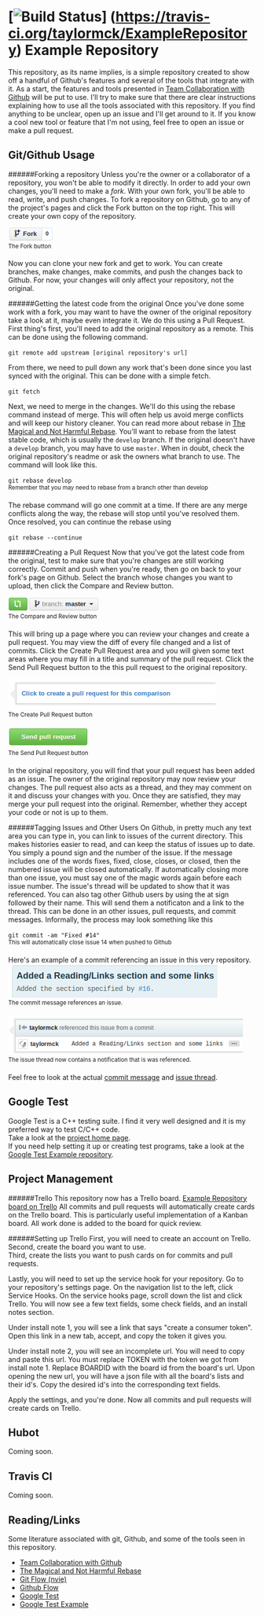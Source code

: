 <!-- Travis CI build and test status -->
[![Build Status](https://travis-ci.org/taylormck/ExampleRepository.png)]
(https://travis-ci.org/taylormck/ExampleRepository)
Example Repository
==================
This repository, as its name implies,
is a simple repository created to show off a handful of Github's features
and several of the tools that integrate with it.
As a start, the features and tools presented in
[Team Collaboration with Github](http://net.tutsplus.com/articles/general/team-collaboration-with-github/)
will be put to use.
I'll try to make sure that there are clear instructions explaining how to use
all the tools associated with this repository.
If you find anything to be unclear, open up an issue and I'll get around to it.
If you know a cool new tool or feature that I'm not using,
feel free to open an issue or make a pull request.

Git/Github Usage
----------------
######Forking a repository
Unless you're the owner or a collaborator of a repository,
you won't be able to modify it directly.
In order to add your own changes, you'll need to make a *fork*.
With your own fork, you'll be able to read, write, and push changes.
To fork a repository on Github,
go to any of the project's pages and click the Fork button on the top right.
This will create your own copy of the repository.

![Fork Button](/img/forkButton.png)  
<sup>The Fork button</sup>

Now you can clone your new fork and get to work.
You can create branches, make changes, make commits, and push the changes
back to Github.
For now, your changes will only affect your repository, not the original.

######Getting the latest code from the original
Once you've done some work with a fork,
you may want to have the owner of the original repository take a look at it,
maybe even integrate it.
We do this using a Pull Request.
First thing's first, you'll need to add the original repository as a remote.
This can be done using the following command.

`git remote add upstream [original repository's url]`

From there, we need to pull down any work that's been done since you last
synced with the original.
This can be done with a simple fetch.

`git fetch`

Next, we need to merge in the changes.
We'll do this using the rebase command instead of merge.
This will often help us avoid merge conflicts and will keep our history cleaner.
You can read more about rebase in
[The Magical and Not Harmful Rebase](http://jeffkreeftmeijer.com/2010/the-magical-and-not-harmful-rebase/).
You'll want to rebase from the latest stable code, which is usually the `develop` branch.
If the original doesn't have a `develop` branch, you may have to use `master`.
When in doubt, check the original repository's readme or ask the owners what branch to use.
The command will look like this.

`git rebase develop`  
<sup>Remember that you may need to rebase from a branch other than develop</sup>

The rebase command will go one commit at a time.
If there are any merge conflicts along the way,
the rebase will stop until you've resolved them.
Once resolved, you can continue the rebase using

`git rebase --continue`

######Creating a Pull Request
Now that you've got the latest code from the original,
test to make sure that you're changes are still working correctly.
Commit and push when you're ready,
then go on back to your fork's page on Github.
Select the branch whose changes you want to upload,
then click the Compare and Review button.

![Compare and Review](/img/compareAndReviewButton.png)  
<sup>The Compare and Review button</sup>

This will bring up a page where you can review your changes and create a pull request.
You may view the diff of every file changed and a list of commits.
Click the Create Pull Request area and you will given some text areas where you
may fill in a title and summary of the pull request.
Click the Send Pull Request button to the this pull request to the original repository.

<!-- TODO add createPullRequest and sendPullRequest images -->
![Create Pull Request](/img/createPullRequest.png)  
<sup>The Create Pull Request button</sup>

![Send Pull Request](/img/sendPullRequest.png)  
<sup>The Send Pull Request button</sup>

In the original repository, you will find that your pull request has been added
as an issue.
The owner of the original repository may now review your changes.
The pull request also acts as a thread,
and they may comment on it and discuss your changes with you.
Once they are satisfied, they may merge your pull request into the original.
Remember, whether they accept your code or not is up to them.

######Tagging Issues and Other Users
On Github, in pretty much any text area you can type in, you can link to issues
of the current directory.
This makes histories easier to read, and can keep the status of issues up to date.
You simply a pound sign and the number of the issue.
If the message includes one of the words fixes, fixed, close, closes, or closed,
then the numbered issue will be closed automatically.
If automatically closing more than one issue, you must say one of the magic words
again before each issue number.
The issue's thread will be updated to show that it was referenced.
You can also tag other Github users by using the at sign followed by their name.
This will send them a notificaton and a link to the thread.
This can be done in an other issues, pull requests, and commit messages.
Informally, the process may look something like this

`git commit -am "Fixed #14"`  
<sup>This will automatically close issue 14 when pushed to Github</sup>

<!-- TODO -->
Here's an example of a commit referencing an issue in this very repository.
![Commit Issue Tag](/img/commitIssueTag.png)  
<sup>The commit message references an issue.</sup>

![Issue Referenced](/img/issueReferenced.png)  
<sup>The issue thread now contains a notification that is was referenced.</sup>

Feel free to look at the actual
[commit message](https://github.com/taylormck/ExampleRepository/commit/569929599ac821a90504e41c18c03d9fe17c4792)
and
[issue thread](https://github.com/taylormck/ExampleRepository/issues/16).

Google Test
-----------
Google Test is a C++ testing suite.
I find it very well designed and it is my preferred way to test C/C++ code.  
Take a look at the [project home page](https://code.google.com/p/googletest/).  
If you need help setting it up or creating test programs,
take a look at the [Google Test Example repository](https://github.com/taylormck/GoogleTestExample).

Project Management
------------------
######Trello
This repository now has a Trello board.
[Example Repository board on Trello](https://trello.com/b/m6rhwkg2/example-repository)
All commits and pull requests will automatically create cards on the Trello board.
This is particularly useful implementation of a Kanban board.
All work done is added to the board for quick review.

######Setting up Trello
First, you will need to create an account on Trello.  
Second, create the board you want to use.  
Third, create the lists you want to push cards on for commits and pull requests.  

Lastly, you will need to set up the service hook for your repository.
Go to your repository's settings page.
On the navigation list to the left, click Service Hooks.
On the service hooks page, scroll down the list and click Trello.
You will now see a few text fields, some check fields, and an install notes section.

Under install note 1, you will see a link that says "create a consumer token".
Open this link in a new tab, accept, and copy the token it gives you.

Under install note 2, you will see an incomplete url.
You will need to copy and paste this url.
You must replace TOKEN with the token we got from install note 1.
Replace BOARDID with the board id from the board's url.
Upon opening the new url, you will have a json file with all the board's
lists and their id's.
Copy the desired id's into the corresponding text fields.

Apply the settings, and you're done.
Now all commits and pull requests will create cards on Trello.
<!-- TODO -->

Hubot
-----
<!-- TODO -->
Coming soon.

Travis CI
---------
<!-- TODO -->
Coming soon.

Reading/Links
-------
Some literature associated with git, Github, and some of the tools seen in this repository.

- [Team Collaboration with Github](http://net.tutsplus.com/articles/general/team-collaboration-with-github/)
- [The Magical and Not Harmful Rebase](http://jeffkreeftmeijer.com/2010/the-magical-and-not-harmful-rebase/)
- [Git Flow (nvie)](http://nvie.com/posts/a-successful-git-branching-model/)
- [Github Flow](http://scottchacon.com/2011/08/31/github-flow.html)
- [Google Test](https://code.google.com/p/googletest/)
- [Google Test Example](https://github.com/taylormck/GoogleTestExample)
